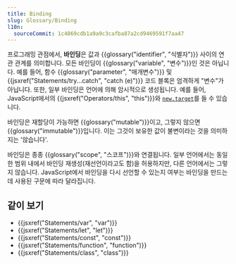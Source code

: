 ```yaml
---
title: Binding
slug: Glossary/Binding
l10n:
  sourceCommit: 1c4869cdb1a9a9c3cafba87a2cd9469591f7aa47
---
```


프로그래밍 관점에서, **바인딩**은 값과 {{glossary("identifier", "식별자")}} 사이의 연관 관계를 의미합니다. 모든 바인딩이 {{glossary("variable", "변수")}}인 것은 아닙니다. 예를 들어, 함수 {{glossary("parameter", "매개변수")}} 및 {{jsxref("Statements/try...catch", "catch (e)")}} 코드 블록은 엄격하게 "변수"가 아닙니다. 또한, 일부 바인딩은 언어에 의해 암시적으로 생성됩니다. 예를 들어, JavaScript에서의 {{jsxref("Operators/this", "this")}}와 [`new.target`](/ko/docs/Web/JavaScript/Reference/Operators/new.target)를 들 수 있습니다.

바인딩은 재할당이 가능하면 {{glossary("mutable")}}이고, 그렇지 않으면 {{glossary("immutable")}}입니다. 이는 그것이 보유한 값이 불변이라는 것을 의미하지는 '않습니다'.

바인딩은 종종 {{glossary("scope", "스코프")}}와 연결됩니다. 일부 언어에서는 동일한 범위 내에서 바인딩 재생성(재선언이라고도 함)을 허용하지만, 다른 언어에서는 그렇지 않습니다. JavaScript에서 바인딩을 다시 선언할 수 있는지 여부는 바인딩을 만드는 데 사용된 구문에 따라 달라집니다.

## 같이 보기

- {{jsxref("Statements/var", "var")}}
- {{jsxref("Statements/let", "let")}}
- {{jsxref("Statements/const", "const")}}
- {{jsxref("Statements/function", "function")}}
- {{jsxref("Statements/class", "class")}}
